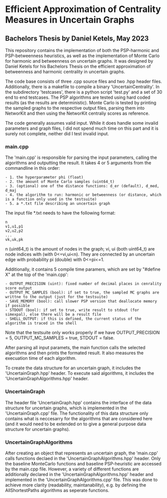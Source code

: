 # Efficient Approximation of Centrality Measures in Uncertain Graphs
## Bachelors Thesis by Daniel Ketels, May 2023

This repository contains the implementation of both the PSP-harmonic and PSP-betweenness heuristics, as well as the implementation of Monte Carlo for harmonic and betweenness on uncertain graphs. It was designed by Daniel Ketels for his Bachelors Thesis on the efficient approximation of betweenness and harmonic centrality in uncertain graphs. 

The code base consists of three .cpp source files and two .hpp header files. Additionally, there is a makefile to compile a binary 'UncertainCentrality'. In the subdirectory 'testcases', there is a python script 'test.py' and a set of 30 end to end testcases. The PSP algorithms are tested using hard coded results (as the results are deterministic). Monte Carlo is tested by printing the sampled graphs to the respective output files, parsing them into NetworKit and then using the NetworKit centraliy scores as reference. 

The code generally assumes valid input. While it does handle some invalid parameters and graph files, I did not spend much time on this part and it is surely not complete, neither did I test invalid input.

### main.cpp
The 'main.cpp' is responsible for parsing the input parameters, calling the algorithms and outputting the result. It takes 4 or 5 arguments from the commandline in this order:

    - 1. the hyperparameter phi (float)
    - 2. the amount of Monte Carlo samples (uint64_t)
    - 3. (optional) one of the distance functions: d_er (default), d_med, d_maj
    - 4. the algorithm to run: harmonic or betweenness (or distance, which is a function only used in the testsuite)
    - 5. a *.txt file describing an uncertain graph

The input file *.txt needs to have the following format:

    n
    v1,u1,p1
    v2,u2,p2
    ...
    vk,uk,pk

n (uint64_t) is the amount of nodes in the graph; vi, ui (both uint64_t) are node indices with (with 0<=vi,ui<n). They are connected by an uncertain edge with probability pi (double) with 0<=pi<=1.

Additionally, it contains 5 compile time paramers, which are set by "#define X" at the top of the 'main.cpp':

    - OUTPUT_PRECISION (uint): fixed number of decimal places in cenrality score output
    - OUTPUT_MC_SAMPLES (bool): if set to true, the sampled MC graphs are writtne to the output (just for the testsuite)
    - SAVE_MEMORY (bool): call slower PSP version that deallocate memory if possible
    - STDOUT (bool): if set to true, write result to stdout (for simexpal), else there will be a result file
    - SHELL_OUTPUT: if this is defined, the current status of the algorithm is traced in the shell

Note that the testsuite only works properly if we have OUTPUT_PRECISION = 5, OUTPUT_MC_SAMPLES = true, STDOUT = false. 

After parsing all input paramets, the main function calls the selected algorithms and then prints the formated result. It also measures the execuation time of each algorithm. 

To create the data structure for an uncertain graph, it includes the 'UncertainGraph.hpp' header. To execute said algorithms, it includes the 'UncertainGraphAlgorithms.hpp' header.

### UncertainGraph
The header file 'UncertainGraph.hpp' contains the interface of the data structure for uncertain graphs, which is implemented in the 'UncertainGraph.cpp' file. The functionality of this data structure only contains what is neccesarry for the algorithms that are considered here (and it would need to be extended on to give a general purpose data structure for uncertain graphs).

### UncertainGraphAlgorithms
After creating an object that represents an uncertain graph, the 'main.cpp' calls functions declaed in the 'UncertainGraphAlgorithms.hpp' header. Only the baseline MonteCarlo functions and baseline PSP-heuristic are accessed by the main.cpp file. However, a variety of different functions are additionally declared in the 'UncertainGraphAlgorithms.hpp' header and implemented in the 'UncertainGraphAlgorithms.cpp' file. This was done to achieve more clarity (readability, maintanability), e.g. by defining the AllShortestPaths algorithms as seperate functions.
